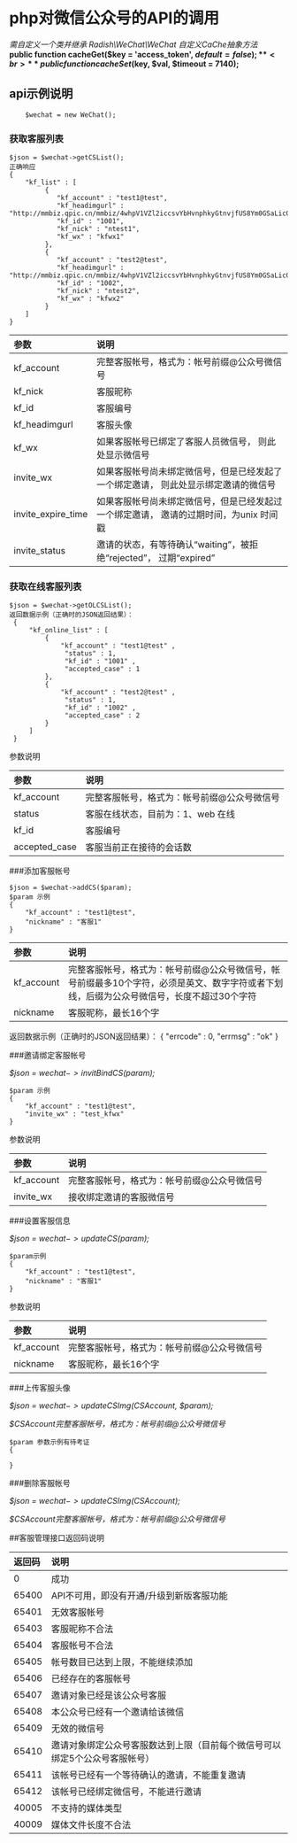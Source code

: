 # php对微信公众号的API的调用
*需自定义一个类并继承 Radish\WeChat\WeChat 自定义CaChe抽象方法*
<br>
**public function cacheGet($key = 'access_token', $default = false);**
<br>
**public function cacheSet($key, $val, $timeout = 7140);**
## api示例说明
~~~
    $wechat = new WeChat();
~~~
### 获取客服列表
~~~
$json = $wechat->getCSList();
正确响应
{   
    "kf_list" : [
         {
            "kf_account" : "test1@test",
            "kf_headimgurl" : "http://mmbiz.qpic.cn/mmbiz/4whpV1VZl2iccsvYbHvnphkyGtnvjfUS8Ym0GSaLic0FD3vN0V8PILcibEGb2fPfEOmw/0",
            "kf_id" : "1001",
            "kf_nick" : "ntest1",
            "kf_wx" : "kfwx1"
         },
         {
            "kf_account" : "test2@test",
            "kf_headimgurl" : "http://mmbiz.qpic.cn/mmbiz/4whpV1VZl2iccsvYbHvnphkyGtnvjfUS8Ym0GSaLic0FD3vN0V8PILcibEGb2fPfEOmw/0",
            "kf_id" : "1002",
            "kf_nick" : "ntest2",
            "kf_wx" : "kfwx2"
         }
    ]
}
~~~
|参数|说明|
|:--|:--|
|kf_account|完整客服帐号，格式为：帐号前缀@公众号微信号|
|kf_nick|客服昵称|
|kf_id|客服编号|
|kf_headimgurl|客服头像|
|kf_wx|如果客服帐号已绑定了客服人员微信号， 则此处显示微信号|
|invite_wx|如果客服帐号尚未绑定微信号，但是已经发起了一个绑定邀请， 则此处显示绑定邀请的微信号|
|invite_expire_time|如果客服帐号尚未绑定微信号，但是已经发起过一个绑定邀请， 邀请的过期时间，为unix 时间戳|
|invite_status|邀请的状态，有等待确认“waiting”，被拒绝“rejected”， 过期“expired”|

### 获取在线客服列表

~~~
$json = $wechat->getOLCSList();
返回数据示例（正确时的JSON返回结果）：
 {
     "kf_online_list" : [
         {
             "kf_account" : "test1@test" ,
              "status" : 1,
              "kf_id" : "1001" ,
              "accepted_case" : 1
         },
         {
             "kf_account" : "test2@test" ,
              "status" : 1,
              "kf_id" : "1002" ,
              "accepted_case" : 2
         }
     ]
 }
~~~
参数说明

|参数|说明|
|:--|:--|
|kf_account|完整客服帐号，格式为：帐号前缀@公众号微信号|
|status|客服在线状态，目前为：1、web 在线|
|kf_id|客服编号|
|accepted_case|客服当前正在接待的会话数|

###添加客服帐号

~~~
$json = $wechat->addCS($param);
$param 示例
{
    "kf_account" : "test1@test",
    "nickname" : "客服1"
}
~~~
|参数|说明|
|:--|:--|
|kf_account|完整客服帐号，格式为：帐号前缀@公众号微信号，帐号前缀最多10个字符，必须是英文、数字字符或者下划线，后缀为公众号微信号，长度不超过30个字符|
|nickname|客服昵称，最长16个字|

返回数据示例（正确时的JSON返回结果）：
{
  "errcode" : 0,
  "errmsg" : "ok"
}

###邀请绑定客服帐号

*$json = $wechat->invitBindCS($param);*

~~~
$param 示例
{
    "kf_account" : "test1@test",
    "invite_wx" : "test_kfwx"
}
~~~

参数说明

|参数|说明|
|:--|:--|
|kf_account|完整客服帐号，格式为：帐号前缀@公众号微信号|
|invite_wx|接收绑定邀请的客服微信号|

###设置客服信息

*$json = $wechat->updateCS($param);*

~~~
$param示例
{
    "kf_account" : "test1@test",
    "nickname" : "客服1"
}
~~~

参数说明

|参数|说明|
|:--|:--|
|kf_account|完整客服帐号，格式为：帐号前缀@公众号微信号|
|nickname|客服昵称，最长16个字|

###上传客服头像

*$json = $wechat->updateCSImg($CSAccount, $param);*

*$CSAccount完整客服帐号，格式为：帐号前缀@公众号微信号*

~~~
$param 参数示例有待考证
{

}
~~~

###删除客服帐号

*$json = $wechat->updateCSImg($CSAccount);*

*$CSAccount完整客服帐号，格式为：帐号前缀@公众号微信号*


##客服管理接口返回码说明

|返回码|说明|
|:--|:--|
|0|成功|
|65400|API不可用，即没有开通/升级到新版客服功能|
|65401|无效客服帐号|
|65403|客服昵称不合法|
|65404|客服帐号不合法|
|65405|帐号数目已达到上限，不能继续添加|
|65406|已经存在的客服帐号|
|65407|邀请对象已经是该公众号客服|
|65408|本公众号已经有一个邀请给该微信|
|65409|无效的微信号|
|65410|邀请对象绑定公众号客服数达到上限（目前每个微信号可以绑定5个公众号客服帐号）|
|65411|该帐号已经有一个等待确认的邀请，不能重复邀请|
|65412|该帐号已经绑定微信号，不能进行邀请|
|40005|不支持的媒体类型|
|40009|媒体文件长度不合法|
